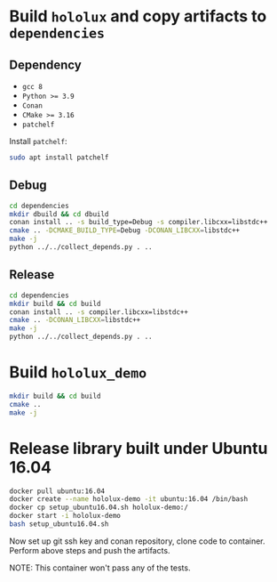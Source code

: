 # Build `hololux` and copy artifacts to `dependencies`

## Dependency

- `gcc 8`
- `Python >= 3.9`
- `Conan`
- `CMake >= 3.16`
- `patchelf`

Install `patchelf`:

```bash
sudo apt install patchelf
```

## Debug

```bash
cd dependencies
mkdir dbuild && cd dbuild
conan install .. -s build_type=Debug -s compiler.libcxx=libstdc++
cmake .. -DCMAKE_BUILD_TYPE=Debug -DCONAN_LIBCXX=libstdc++
make -j
python ../../collect_depends.py . ..
```

## Release

```bash
cd dependencies
mkdir build && cd build
conan install .. -s compiler.libcxx=libstdc++
cmake .. -DCONAN_LIBCXX=libstdc++
make -j
python ../../collect_depends.py . ..
```

# Build `hololux_demo`

```bash
mkdir build && cd build
cmake ..
make -j
```

# Release library built under Ubuntu 16.04

```bash
docker pull ubuntu:16.04
docker create --name hololux-demo -it ubuntu:16.04 /bin/bash
docker cp setup_ubuntu16.04.sh hololux-demo:/
docker start -i hololux-demo
bash setup_ubuntu16.04.sh
```

Now set up git ssh key and conan repository, clone code to container. Perform above steps and push the artifacts.

NOTE: This container won't pass any of the tests.
